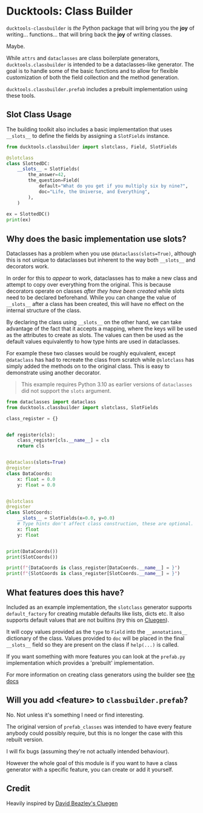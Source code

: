 # Ducktools: Class Builder #

`ducktools-classbuilder` is *the* Python package that will bring you the **joy**
of writing... functions... that will bring back the **joy** of writing classes.

Maybe.

While `attrs` and `dataclasses` are class boilerplate generators, 
`ducktools.classbuilder` is intended to be a dataclasses-like generator.
The goal is to handle some of the basic functions and to allow for flexible
customization of both the field collection and the method generation.

`ducktools.classbuilder.prefab` includes a prebuilt implementation using these tools.

## Slot Class Usage ##

The building toolkit also includes a basic implementation that uses
`__slots__` to define the fields by assigning a `SlotFields` instance.

```python
from ducktools.classbuilder import slotclass, Field, SlotFields

@slotclass
class SlottedDC:
    __slots__ = SlotFields(
        the_answer=42,
        the_question=Field(
            default="What do you get if you multiply six by nine?",
            doc="Life, the Universe, and Everything",
        ),
    )
    
ex = SlottedDC()
print(ex)
```

## Why does the basic implementation use slots? ##

Dataclasses has a problem when you use `@dataclass(slots=True)`, 
although this is not unique to dataclasses but inherent to the way both
`__slots__` and decorators work.

In order for this to *appear* to work, dataclasses has to make a new class 
and attempt to copy over everything from the original. This is because 
decorators operate on classes *after they have been created* while slots 
need to be declared beforehand. While you can change the value of `__slots__` 
after a class has been created, this will have no effect on the internal
structure of the class.

By declaring the class using `__slots__` on the other hand, we can take
advantage of the fact that it accepts a mapping, where the keys will be
used as the attributes to create as slots. The values can then be used as
the default values equivalently to how type hints are used in dataclasses.

For example these two classes would be roughly equivalent, except 
`@dataclass` has had to recreate the class from scratch while `@slotclass`
has simply added the methods on to the original class. This is easy to 
demonstrate using another decorator.

> This example requires Python 3.10 as earlier versions of 
> `dataclasses` did not support the `slots` argument.

```python
from dataclasses import dataclass
from ducktools.classbuilder import slotclass, SlotFields

class_register = {}


def register(cls):
    class_register[cls.__name__] = cls
    return cls


@dataclass(slots=True)
@register
class DataCoords:
    x: float = 0.0
    y: float = 0.0


@slotclass
@register
class SlotCoords:
    __slots__ = SlotFields(x=0.0, y=0.0)
    # Type hints don't affect class construction, these are optional.
    x: float
    y: float


print(DataCoords())
print(SlotCoords())

print(f"{DataCoords is class_register[DataCoords.__name__] = }")
print(f"{SlotCoords is class_register[SlotCoords.__name__] = }")

```

## What features does this have? ##

Included as an example implementation, the `slotclass` generator supports 
`default_factory` for creating mutable defaults like lists, dicts etc.
It also supports default values that are not builtins (try this on 
[Cluegen](https://github.com/dabeaz/cluegen)).

It will copy values provided as the `type` to `Field` into the 
`__annotations__` dictionary of the class. 
Values provided to `doc` will be placed in the final `__slots__` 
field so they are present on the class if `help(...)` is called.

If you want something with more features you can look at the `prefab.py`
implementation which provides a 'prebuilt' implementation.

For more information on creating class generators using the builder
see [the docs](https://ducktools-classbuilder.readthedocs.io/en/latest/extension_examples.html)

## Will you add \<feature\> to `classbuilder.prefab`? ##

No. Not unless it's something I need or find interesting.

The original version of `prefab_classes` was intended to have every feature
anybody could possibly require, but this is no longer the case with this
rebuilt version.

I will fix bugs (assuming they're not actually intended behaviour).

However the whole goal of this module is if you want to have a class generator
with a specific feature, you can create or add it yourself.

## Credit ##

Heavily inspired by [David Beazley's Cluegen](https://github.com/dabeaz/cluegen)

